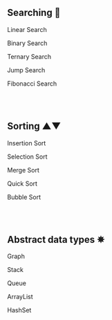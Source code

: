 ﻿<h2> Searching 🔎 </h2>

<p> Linear Search </p>
<p> Binary Search </p>
<p> Ternary Search </p>
<p> Jump Search </p>
<p> Fibonacci Search </p>

</br>
</br>

<h2> Sorting ▲▼ </h2>

<p> Insertion Sort </p>
<p> Selection Sort </p>
<p> Merge Sort </p>
<p> Quick Sort </p>
<p> Bubble Sort </p>

</br>
</br>

<h2> Abstract data types ✵ </h2>

<p> Graph </p>
<p> Stack </p>
<p> Queue </p>
<p> ArrayList </p>
<p> HashSet </p>